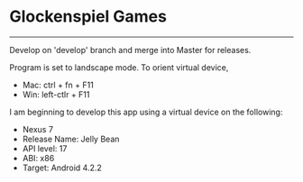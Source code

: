 # Glockenspiel Games
---

Develop on 'develop' branch and merge into Master for releases.

Program is set to landscape mode. To orient virtual device,
* Mac: ctrl + fn + F11
* Win: left-ctlr + F11


I am beginning to develop this app using a virtual device on the following:
* Nexus 7
* Release Name: Jelly Bean
* API level: 17
* ABI: x86
* Target: Android 4.2.2